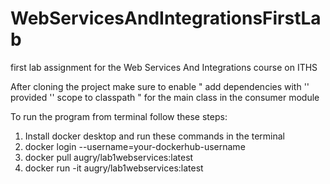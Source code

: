 # WebServicesAndIntegrationsFirstLab
first lab assignment for the Web Services And Integrations course on ITHS

After cloning the project make sure to enable " add dependencies with '' provided '' scope to classpath " for the main class in the consumer module 

To run the program from terminal follow these steps: 
1. Install docker desktop and run these commands in the terminal
2. docker login --username=your-dockerhub-username
3. docker pull augry/lab1webservices:latest
4. docker run -it augry/lab1webservices:latest 
